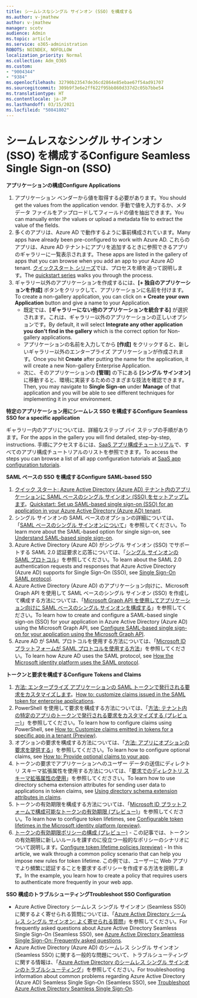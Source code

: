 ```yaml
---
title: シームレスなシングル サインオン (SSO) を構成する
ms.author: v-jmathew
author: v-jmathew
manager: scotv
audience: Admin
ms.topic: article
ms.service: o365-administration
ROBOTS: NOINDEX, NOFOLLOW
localization_priority: Normal
ms.collection: Adm_O365
ms.custom:
- "9004344"
- "9384"
ms.openlocfilehash: 32790b23547de36cd2864e85ebae67f54ad91707
ms.sourcegitcommit: 309b9f3e6e2ff622f95bb860d337d2c05b7bbe54
ms.translationtype: HT
ms.contentlocale: ja-JP
ms.lasthandoff: 03/15/2021
ms.locfileid: "50841802"
---
```

# <a name="configure-seamless-single-sign-on-sso"></a><span data-ttu-id="58cdd-102">シームレスなシングル サインオン (SSO) を構成する</span><span class="sxs-lookup"><span data-stu-id="58cdd-102">Configure Seamless Single Sign-on (SSO)</span></span>

<span data-ttu-id="58cdd-103">**アプリケーションの構成**</span><span class="sxs-lookup"><span data-stu-id="58cdd-103">**Configure Applications**</span></span>

1. <span data-ttu-id="58cdd-104">アプリケーション ベンダーから値を取得する必要があります。</span><span class="sxs-lookup"><span data-stu-id="58cdd-104">You should get the values from the application vendor.</span></span> <span data-ttu-id="58cdd-105">手動で値を入力するか、メタデータ ファイルをアップロードしてフィールドの値を抽出できます。</span><span class="sxs-lookup"><span data-stu-id="58cdd-105">You can manually enter the values or upload a metadata file to extract the value of the fields.</span></span>
2. <span data-ttu-id="58cdd-106">多くのアプリは、Azure AD で動作するように事前構成されています。</span><span class="sxs-lookup"><span data-stu-id="58cdd-106">Many apps have already been pre-configured to work with Azure AD.</span></span> <span data-ttu-id="58cdd-107">これらのアプリは、Azure AD テナントにアプリを追加するときに参照できるアプリのギャラリーに一覧表示されます。</span><span class="sxs-lookup"><span data-stu-id="58cdd-107">These apps are listed in the gallery of apps that you can browse when you add an app to your Azure AD tenant.</span></span> <span data-ttu-id="58cdd-108">[クイックスタート シリーズ](https://docs.microsoft.com/azure/active-directory/manage-apps/add-application-portal-configure)では、プロセスを順を追って説明します。</span><span class="sxs-lookup"><span data-stu-id="58cdd-108">The [quickstart series](https://docs.microsoft.com/azure/active-directory/manage-apps/add-application-portal-configure) walks you through the process.</span></span>
3. <span data-ttu-id="58cdd-109">ギャラリー以外のアプリケーションを作成するには、**[+ 独自のアプリケーションを作成]** ボタンをクリックして、アプリケーションに名前を付けます。</span><span class="sxs-lookup"><span data-stu-id="58cdd-109">To create a non-gallery application, you can click on **+ Create your own Application** button and give a name to your Application.</span></span>
    - <span data-ttu-id="58cdd-110">既定では、**[ギャラリーにない他のアプリケーションを統合する]** が選択されます。これは、ギャラリー以外のアプリケーションの正しいオプションです。</span><span class="sxs-lookup"><span data-stu-id="58cdd-110">By default, it will select **Integrate any other application you don't find in the gallery** which is the correct option for Non-gallery applications.</span></span>
    - <span data-ttu-id="58cdd-111">アプリケーションの名前を入力してから **[作成]** をクリックすると、新しいギャラリー以外のエンタープライズ アプリケーションが作成されます。</span><span class="sxs-lookup"><span data-stu-id="58cdd-111">Once you hit **Create** after putting the name for the application, it will create a new Non-gallery Enterprise Application.</span></span>
    - <span data-ttu-id="58cdd-112">次に、そのアプリケーションの **[管理]** の下にある **[シングル サインオン]** に移動すると、環境に実装するためのさまざまな技法を確認できます。</span><span class="sxs-lookup"><span data-stu-id="58cdd-112">Then, you may navigate to **Single Sign-on** under **Manage** of that application and you will be able to see different techniques for implementing it in your environment.</span></span>

<span data-ttu-id="58cdd-113">**特定のアプリケーション用にシームレス SSO を構成する**</span><span class="sxs-lookup"><span data-stu-id="58cdd-113">**Configure Seamless SSO for a specific application**</span></span>

<span data-ttu-id="58cdd-114">ギャラリー内のアプリについては、詳細なステップ バイ ステップの手順があります。</span><span class="sxs-lookup"><span data-stu-id="58cdd-114">For the apps in the gallery you will find detailed, step-by-step, instructions.</span></span> <span data-ttu-id="58cdd-115">手順にアクセスするには、[SaaS アプリ構成チュートリアル](https://docs.microsoft.com/azure/active-directory/saas-apps/tutorial-list)で、すべてのアプリ構成チュートリアルのリストを参照できます。</span><span class="sxs-lookup"><span data-stu-id="58cdd-115">To access the steps you can browse a list of all app configuration tutorials at [SaaS app configuration tutorials](https://docs.microsoft.com/azure/active-directory/saas-apps/tutorial-list).</span></span>

<span data-ttu-id="58cdd-116">**SAML ベースの SSO を構成する**</span><span class="sxs-lookup"><span data-stu-id="58cdd-116">**Configure SAML-based SSO**</span></span>

1. <span data-ttu-id="58cdd-117">[クイック スタート: Azure Active Directory (Azure AD) テナント内のアプリケーションに SAML ベースのシングル サインオン (SSO) をセットアップします](https://docs.microsoft.com/azure/active-directory/manage-apps/add-application-portal-setup-sso)。</span><span class="sxs-lookup"><span data-stu-id="58cdd-117">[Quickstart: Set up SAML-based single sign-on (SSO) for an application in your Azure Active Directory (Azure AD) tenant](https://docs.microsoft.com/azure/active-directory/manage-apps/add-application-portal-setup-sso).</span></span>
2. <span data-ttu-id="58cdd-118">シングル サインオンの SAML ベースのオプションの詳細については、「[SAML ベースのシングル サインオンについて](https://docs.microsoft.com/azure/active-directory/manage-apps/configure-saml-single-sign-on)」を参照してください。</span><span class="sxs-lookup"><span data-stu-id="58cdd-118">To learn more about the SAML-based option for single sign-on, see [Understand SAML-based single sign-on](https://docs.microsoft.com/azure/active-directory/manage-apps/configure-saml-single-sign-on).</span></span>
3. <span data-ttu-id="58cdd-119">Azure Active Directory (Azure AD) がシングル サインオン (SSO) でサポートする SAML 2.0 認証要求と応答については、「[シングル サインオンの SAML プロトコル](https://docs.microsoft.com/azure/active-directory/develop/single-sign-on-saml-protocol)」を参照してください。</span><span class="sxs-lookup"><span data-stu-id="58cdd-119">To learn about the SAML 2.0 authentication requests and responses that Azure Active Directory (Azure AD) supports for Single Sign-On (SSO), see [Single Sign-On SAML protocol](https://docs.microsoft.com/azure/active-directory/develop/single-sign-on-saml-protocol).</span></span>
4. <span data-ttu-id="58cdd-120">Azure Active Directory (Azure AD) のアプリケーション向けに、Microsoft Graph API を使用して SAML ベースのシングル サインオン (SSO) を作成して構成する方法については、「[Microsoft Graph API を使用してアプリケーション向けに SAML ベースのシングル サインオンを構成する](https://docs.microsoft.com/graph/application-saml-sso-configure-api)」を参照してください。</span><span class="sxs-lookup"><span data-stu-id="58cdd-120">To learn how to create and configure a SAML-based single sign-on (SSO) for your application in Azure Active Directory (Azure AD) using the Microsoft Graph API, see [Configure SAML-based single sign-on for your application using the Microsoft Graph API](https://docs.microsoft.com/graph/application-saml-sso-configure-api).</span></span>
5. <span data-ttu-id="58cdd-121">Azure AD が SAML プロトコルを使用する方法については、「[Microsoft ID プラットフォームが SAML プロトコルを使用する方法](https://docs.microsoft.com/azure/active-directory/develop/active-directory-saml-protocol-reference)」を参照してください。</span><span class="sxs-lookup"><span data-stu-id="58cdd-121">To learn how Azure AD uses the SAML protocol, see [How the Microsoft identity platform uses the SAML protocol](https://docs.microsoft.com/azure/active-directory/develop/active-directory-saml-protocol-reference).</span></span>

<span data-ttu-id="58cdd-122">**トークンと要求を構成する**</span><span class="sxs-lookup"><span data-stu-id="58cdd-122">**Configure Tokens and Claims**</span></span>

1. <span data-ttu-id="58cdd-123">[方法: エンタープライズ アプリケーションの SAML トークンで発行される要求をカスタマイズします](https://docs.microsoft.com/azure/active-directory/develop/active-directory-saml-claims-customization)。</span><span class="sxs-lookup"><span data-stu-id="58cdd-123">[How to: customize claims issued in the SAML token for enterprise applications](https://docs.microsoft.com/azure/active-directory/develop/active-directory-saml-claims-customization).</span></span>
2. <span data-ttu-id="58cdd-124">PowerShell を使用して要求を構成する方法については、「[方法: テナント内の特定のアプリのトークンで発行される要求をカスタマイズする (プレビュー)](https://docs.microsoft.com/azure/active-directory/develop/active-directory-claims-mapping)」を参照してください。</span><span class="sxs-lookup"><span data-stu-id="58cdd-124">To learn how to configure claims using PowerShell, see [How to: Customize claims emitted in tokens for a specific app in a tenant (Preview)](https://docs.microsoft.com/azure/active-directory/develop/active-directory-claims-mapping).</span></span>
3. <span data-ttu-id="58cdd-125">オプションの要求を構成する方法については、「[方法: アプリにオプションの要求を提供する](https://docs.microsoft.com/azure/active-directory/develop/active-directory-optional-claims)」を参照してください。</span><span class="sxs-lookup"><span data-stu-id="58cdd-125">To learn how to configure optional claims, see [How to: Provide optional claims to your app](https://docs.microsoft.com/azure/active-directory/develop/active-directory-optional-claims).</span></span>
4. <span data-ttu-id="58cdd-126">トークンの要求でアプリケーションへのユーザー データの送信にディレクトリ スキーマ拡張属性を使用する方法については、「[要求でのディレクトリ スキーマ拡張属性の使用](https://docs.microsoft.com/azure/active-directory/develop/active-directory-schema-extensions)」を参照してくだささい。</span><span class="sxs-lookup"><span data-stu-id="58cdd-126">To learn how to use directory schema extension attributes for sending user data to applications in token claims, see [Using directory schema extension attributes in claims](https://docs.microsoft.com/azure/active-directory/develop/active-directory-schema-extensions).</span></span>
5. <span data-ttu-id="58cdd-127">トークンの有効期限を構成する方法については、「[Microsoft ID プラットフォームで構成可能なトークンの有効期限 (プレビュー)](https://docs.microsoft.com/azure/active-directory/develop/active-directory-configurable-token-lifetimes)」を参照してください。</span><span class="sxs-lookup"><span data-stu-id="58cdd-127">To learn how to configure token lifetimes, see [Configurable token lifetimes in the Microsoft identity platform (preview)](https://docs.microsoft.com/azure/active-directory/develop/active-directory-configurable-token-lifetimes).</span></span>
6. <span data-ttu-id="58cdd-128">[トークンの有効期限ポリシーの構成 (プレビュー)](https://docs.microsoft.com/azure/active-directory/develop/configure-token-lifetimes) - この記事では、トークンの有効期限に新しいルールを課すのに役立つ一般的なポリシーのシナリオについて説明します。</span><span class="sxs-lookup"><span data-stu-id="58cdd-128">[Configure token lifetime policies (preview)](https://docs.microsoft.com/azure/active-directory/develop/configure-token-lifetimes) - In this article, we walk through a common policy scenario that can help you impose new rules for token lifetime.</span></span> <span data-ttu-id="58cdd-129">この例では、ユーザーに Web アプリでより頻繁に認証することを要求するポリシーを作成する方法を説明します。</span><span class="sxs-lookup"><span data-stu-id="58cdd-129">In the example, you learn how to create a policy that requires users to authenticate more frequently in your web app.</span></span>

<span data-ttu-id="58cdd-130">**SSO 構成のトラブルシューティング**</span><span class="sxs-lookup"><span data-stu-id="58cdd-130">**Troubleshoot SSO Configuration**</span></span>

- <span data-ttu-id="58cdd-131">Azure Active Directory シームレス シングル サインオン (Seamless SSO) に関するよく寄せられる質問については、「[Azure Active Directory シームレス シングル サインオン: よく寄せられる質問](https://docs.microsoft.com/azure/active-directory/hybrid/how-to-connect-sso-faq)」を参照してください。</span><span class="sxs-lookup"><span data-stu-id="58cdd-131">For frequently asked questions about Azure Active Directory Seamless Single Sign-On (Seamless SSO), see [Azure Active Directory Seamless Single Sign-On: Frequently asked questions](https://docs.microsoft.com/azure/active-directory/hybrid/how-to-connect-sso-faq).</span></span>
- <span data-ttu-id="58cdd-132">Azure Active Directory (Azure AD) のシームレス シングル サインオン (Seamless SSO) に関する一般的な問題について、トラブルシューティングに関する情報は、「[Azure Active Directory のシームレス シングル サインオンのトラブルシューティング](https://docs.microsoft.com/azure/active-directory/hybrid/tshoot-connect-sso)」を参照してください。</span><span class="sxs-lookup"><span data-stu-id="58cdd-132">For troubleshooting information about common problems regarding Azure Active Directory (Azure AD) Seamless Single Sign-On (Seamless SSO), see [Troubleshoot Azure Active Directory Seamless Single Sign-On](https://docs.microsoft.com/azure/active-directory/hybrid/tshoot-connect-sso).</span></span>
